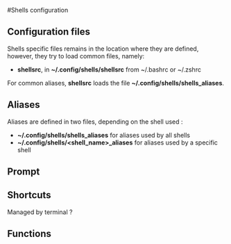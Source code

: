 #Shells configuration

## Configuration files

Shells specific files remains in the location where they are defined, however, they try to load common files, namely:
  - **shellsrc**, in **~/.config/shells/shellsrc** from ~/.bashrc or ~/.zshrc

For common aliases, **shellsrc** loads the file **~/.config/shells/shells_aliases**.

## Aliases

Aliases are defined in two files, depending on the shell used :
  - **~/.config/shells/shells_aliases** for aliases used by all shells
  - **~/.config/shells/<shell_name>_aliases** for aliases used by a specific shell
  
## Prompt

## Shortcuts
Managed by terminal ?

## Functions
